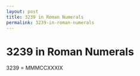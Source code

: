 ```yaml
---
layout: post
title: 3239 in Roman Numerals
permalink: 3239-in-roman-numerals
---
```


# 3239 in Roman Numerals

3239 = MMMCCXXXIX

